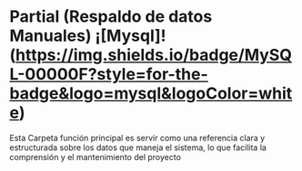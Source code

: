   #  Partial (Respaldo de datos Manuales) ¡[Mysql]!(https://img.shields.io/badge/MySQL-00000F?style=for-the-badge&logo=mysql&logoColor=white)

Esta Carpeta función principal es servir como una referencia clara y estructurada sobre los datos que maneja el sistema, lo que facilita la comprensión y el mantenimiento del proyecto
